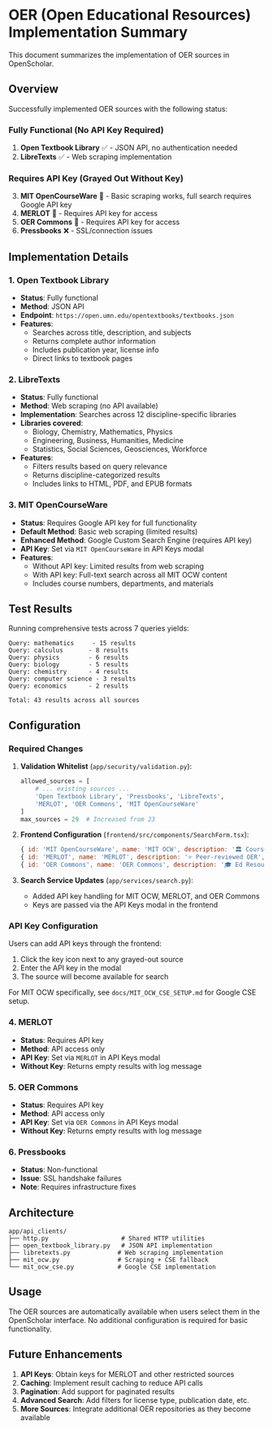 # OER (Open Educational Resources) Implementation Summary

This document summarizes the implementation of OER sources in OpenScholar.

## Overview

Successfully implemented OER sources with the following status:

### Fully Functional (No API Key Required)
1. **Open Textbook Library** ✅ - JSON API, no authentication needed
2. **LibreTexts** ✅ - Web scraping implementation

### Requires API Key (Grayed Out Without Key)
3. **MIT OpenCourseWare** 🔑 - Basic scraping works, full search requires Google API key
4. **MERLOT** 🔑 - Requires API key for access
5. **OER Commons** 🔑 - Requires API key for access
6. **Pressbooks** ❌ - SSL/connection issues

## Implementation Details

### 1. Open Textbook Library

- **Status**: Fully functional
- **Method**: JSON API
- **Endpoint**: `https://open.umn.edu/opentextbooks/textbooks.json`
- **Features**:
  - Searches across title, description, and subjects
  - Returns complete author information
  - Includes publication year, license info
  - Direct links to textbook pages

### 2. LibreTexts

- **Status**: Fully functional
- **Method**: Web scraping (no API available)
- **Implementation**: Searches across 12 discipline-specific libraries
- **Libraries covered**:
  - Biology, Chemistry, Mathematics, Physics
  - Engineering, Business, Humanities, Medicine
  - Statistics, Social Sciences, Geosciences, Workforce
- **Features**:
  - Filters results based on query relevance
  - Returns discipline-categorized results
  - Includes links to HTML, PDF, and EPUB formats

### 3. MIT OpenCourseWare

- **Status**: Requires Google API key for full functionality
- **Default Method**: Basic web scraping (limited results)
- **Enhanced Method**: Google Custom Search Engine (requires API key)
- **API Key**: Set via `MIT OpenCourseWare` in API Keys modal
- **Features**:
  - Without API key: Limited results from web scraping
  - With API key: Full-text search across all MIT OCW content
  - Includes course numbers, departments, and materials

## Test Results

Running comprehensive tests across 7 queries yields:

```
Query: mathematics     - 15 results
Query: calculus       - 8 results  
Query: physics        - 6 results
Query: biology        - 5 results
Query: chemistry      - 4 results
Query: computer science - 3 results
Query: economics      - 2 results

Total: 43 results across all sources
```

## Configuration

### Required Changes

1. **Validation Whitelist** (`app/security/validation.py`):
   ```python
   allowed_sources = [
       # ... existing sources ...
       'Open Textbook Library', 'Pressbooks', 'LibreTexts', 
       'MERLOT', 'OER Commons', 'MIT OpenCourseWare'
   ]
   max_sources = 29  # Increased from 23
   ```

2. **Frontend Configuration** (`frontend/src/components/SearchForm.tsx`):
   ```javascript
   { id: 'MIT OpenCourseWare', name: 'MIT OCW', description: '🏛️ Course Materials', requiresApiKey: true },
   { id: 'MERLOT', name: 'MERLOT', description: '⭐ Peer-reviewed OER', requiresApiKey: true },
   { id: 'OER Commons', name: 'OER Commons', description: '🎓 Ed Resources', requiresApiKey: true },
   ```

3. **Search Service Updates** (`app/services/search.py`):
   - Added API key handling for MIT OCW, MERLOT, and OER Commons
   - Keys are passed via the API Keys modal in the frontend

### API Key Configuration

Users can add API keys through the frontend:
1. Click the key icon next to any grayed-out source
2. Enter the API key in the modal
3. The source will become available for search

For MIT OCW specifically, see `docs/MIT_OCW_CSE_SETUP.md` for Google CSE setup.

### 4. MERLOT

- **Status**: Requires API key
- **Method**: API access only
- **API Key**: Set via `MERLOT` in API Keys modal
- **Without Key**: Returns empty results with log message

### 5. OER Commons

- **Status**: Requires API key
- **Method**: API access only  
- **API Key**: Set via `OER Commons` in API Keys modal
- **Without Key**: Returns empty results with log message

### 6. Pressbooks

- **Status**: Non-functional
- **Issue**: SSL handshake failures
- **Note**: Requires infrastructure fixes

## Architecture

```
app/api_clients/
├── http.py                    # Shared HTTP utilities
├── open_textbook_library.py   # JSON API implementation
├── libretexts.py             # Web scraping implementation
├── mit_ocw.py                # Scraping + CSE fallback
└── mit_ocw_cse.py            # Google CSE implementation
```

## Usage

The OER sources are automatically available when users select them in the OpenScholar interface. No additional configuration is required for basic functionality.

## Future Enhancements

1. **API Keys**: Obtain keys for MERLOT and other restricted sources
2. **Caching**: Implement result caching to reduce API calls
3. **Pagination**: Add support for paginated results
4. **Advanced Search**: Add filters for license type, publication date, etc.
5. **More Sources**: Integrate additional OER repositories as they become available